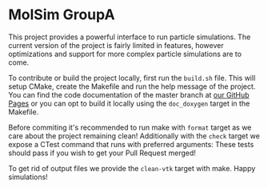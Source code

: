 # MolSim GroupA

This project provides a powerful interface to run particle simulations. The current version of the project is fairly limited in features, however optimizations and support for more complex particle simulations are to come.

To contribute or build the project locally, first run the `build.sh` file. This will setup CMake, create the Makefile and run the help message of the project. You can find the code documentation of the master branch at [our GitHub Pages](https://anatoly03.github.io/MolSim-WS25-GroupA/index.html) or you can opt to build it locally using the `doc_doxygen` target in the Makefile.

Before commiting it's recommended to run make with `format` target as we care about the project remaining clean! Additionally with the `check` target we expose a CTest command that runs with preferred arguments: These tests should pass if you wish to get your Pull Request merged!

To get rid of output files we provide the `clean-vtk` target with make. Happy simulations!
